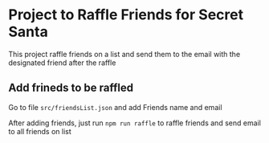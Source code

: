 # Project to Raffle Friends for Secret Santa

This project raffle friends on a list and send them to the email with the designated friend after the raffle

## Add frineds to be raffled

Go to file `src/friendsList.json` and add Friends name and email

After adding friends, just run `npm run raffle` to raffle friends and send email to all friends on list